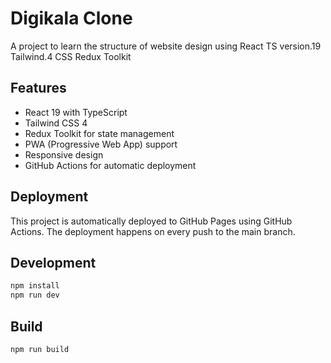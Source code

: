 # Digikala Clone

A project to learn the structure of website design using React TS version.19 Tailwind.4 CSS Redux Toolkit

## Features

- React 19 with TypeScript
- Tailwind CSS 4
- Redux Toolkit for state management
- PWA (Progressive Web App) support
- Responsive design
- GitHub Actions for automatic deployment

## Deployment

This project is automatically deployed to GitHub Pages using GitHub Actions. The deployment happens on every push to the main branch.

## Development

```bash
npm install
npm run dev
```

## Build

```bash
npm run build
```
